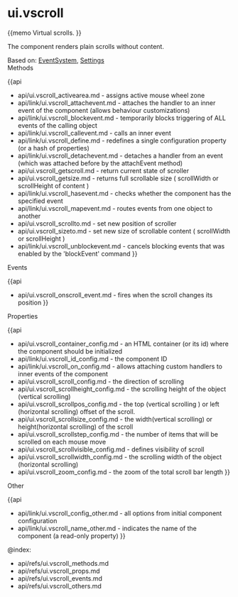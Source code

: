 ui.vscroll 
=============

{{memo Virtual scrolls. }}

The component renders plain scrolls without content. 

<div class='webixdoc_parents'><span>Based on: </span>
<a href="api/refs/eventsystem.md">EventSystem</a>, <a href="api/refs/settings.md">Settings</a></div>


<div class='h2'>Methods</div>

{{api
- api/ui.vscroll_activearea.md - assigns active mouse wheel zone
- api/link/ui.vscroll_attachevent.md - attaches the handler to an inner event of the component (allows behaviour customizations)
- api/link/ui.vscroll_blockevent.md - temporarily blocks triggering of ALL events of the calling object
- api/link/ui.vscroll_callevent.md - calls an inner event
- api/link/ui.vscroll_define.md - redefines a single configuration property (or a hash of properties)
- api/link/ui.vscroll_detachevent.md - detaches a handler from an event (which was attached before by the attachEvent method)
- api/ui.vscroll_getscroll.md - return current state of scroller
- api/ui.vscroll_getsize.md - returns full scrollable size ( scrollWidth or scrollHeight of content )
- api/link/ui.vscroll_hasevent.md - checks whether the component has the specified event
- api/link/ui.vscroll_mapevent.md - routes events from one object to another
- api/ui.vscroll_scrollto.md - set new position of scroller
- api/ui.vscroll_sizeto.md - set new size of scrollable content ( scrollWidth or scrollHeight )
- api/link/ui.vscroll_unblockevent.md - cancels blocking events that was enabled by the 'blockEvent' command
}}


<div class='h2'>Events</div>


{{api
- api/ui.vscroll_onscroll_event.md - fires when the scroll changes its position
}}


<div class='h2'>Properties</div>

{{api
- api/ui.vscroll_container_config.md - an HTML container (or its id) where the component should be initialized
- api/link/ui.vscroll_id_config.md - the component ID
- api/link/ui.vscroll_on_config.md - allows attaching custom handlers to inner events of the component
- api/ui.vscroll_scroll_config.md - the direction of scrolling
- api/ui.vscroll_scrollheight_config.md - the scrolling height of the object (vertical scrolling)
- api/ui.vscroll_scrollpos_config.md - the top (vertical scrolling ) or left (horizontal scrolling) offset of the scroll.
- api/ui.vscroll_scrollsize_config.md - the width(vertical scrolling) or height(horizontal scrolling) of the scroll
- api/ui.vscroll_scrollstep_config.md - the number of items that will be scrolled on each mouse move
- api/ui.vscroll_scrollvisible_config.md - defines visibility of scroll
- api/ui.vscroll_scrollwidth_config.md - the scrolling width of the object (horizontal scrolling)
- api/ui.vscroll_zoom_config.md - the zoom of the total scroll bar length
}}





<div class='h2'>Other</div>


{{api
- api/link/ui.vscroll_config_other.md - all options from initial component configuration
- api/link/ui.vscroll_name_other.md - indicates the name of the component (a read-only property)
}}


@index:
- api/refs/ui.vscroll_methods.md
- api/refs/ui.vscroll_props.md
- api/refs/ui.vscroll_events.md
- api/refs/ui.vscroll_others.md

